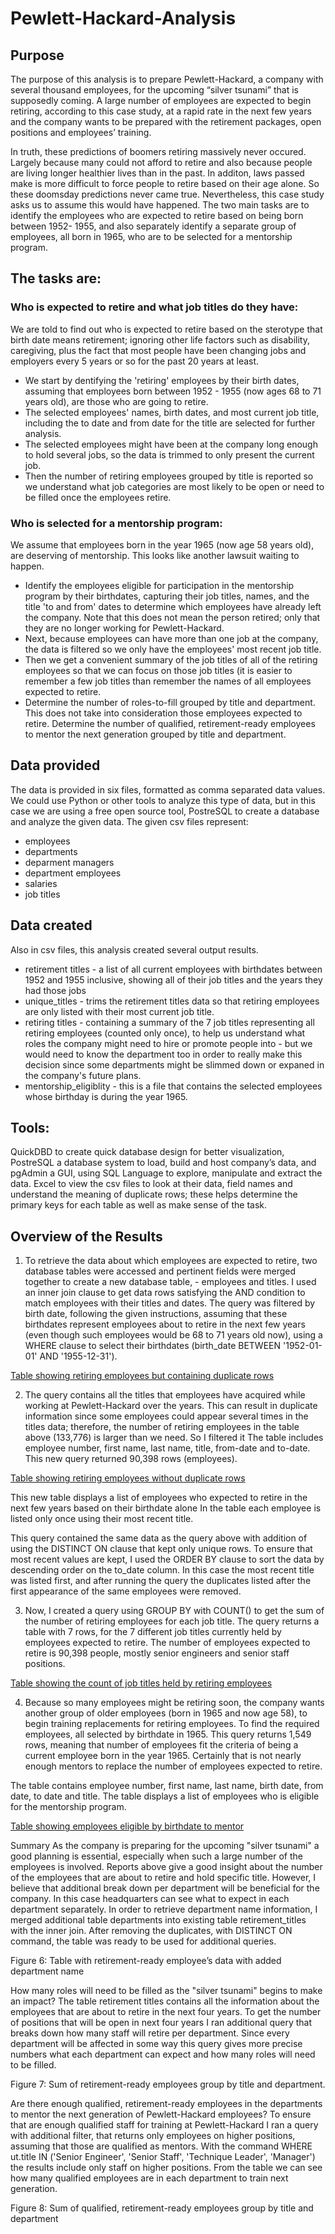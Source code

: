 # Pewlett-Hackard-Analysis
## Purpose
The purpose of this analysis is to prepare Pewlett-Hackard, a company with several thousand employees, for the upcoming “silver tsunami” that is supposedly coming. A large number of employees are expected to begin retiring, according to this case study, at a rapid rate in the next few years and the company wants to be prepared with the retirement packages, open positions and employees’ training. 

In truth, these predictions of boomers retiring massively never occured. Largely because many could not afford to retire and also because people are living longer healthier lives than in the past. In additon, laws passed make is more difficult to force people to retire based on their age alone. So these doomsday predictions never came true. Nevertheless, this case study asks us to assume this would have happened.  The two main tasks are to identify the employees who are expected to retire based on being born between 1952- 1955,  and also separately identify a separate group of employees, all born in 1965, who are to be selected for a mentorship program. 

## The tasks are:

### Who is expected to retire and what job titles do they have: 
We are told to find out who is expected to retire based on the sterotype that birth date means retirement; ignoring other life factors such as disability, caregiving, plus the fact that most people have been changing jobs and employers every 5 years or so for the past 20 years at least.
* We start by dentifying the 'retiring' employees by their birth dates, assuming that employees born between 1952 - 1955 (now ages 68 to 71 years old), are those who are going to retire. 
* The selected employees' names, birth dates, and most current job title, including the to date and from date for the title are selected for further analysis.
* The selected employees might have been at the company long enough to hold several jobs, so the data is trimmed to only present the current job.
* Then the number of retiring employees grouped by title is reported so we understand what job categories are most likely to be open or need to be filled once the employees retire.

### Who is selected for a mentorship program: 
We assume that employees born in the year 1965 (now age 58 years old), are deserving of mentorship. This looks like another lawsuit waiting to happen.
* Identify the employees eligible for participation in the mentorship program by their birthdates, capturing their job titles, names, and the title 'to and from' dates to determine which employees have already left the company. Note that this does not mean the person retired; only that they are no longer working for Pewlett-Hackard.
* Next, because employees can have more than one job at the company, the data is filtered so we only have the employees' most recent job title. 
* Then we get a convenient summary of the job titles of all of the retiring employees so that we can focus on those job titles (it is easier to remember a few job titles than remember the names of all employees expected to retire.
* Determine the number of roles-to-fill grouped by title and department. This does not take into consideration those employees expected to retire.
Determine the number of qualified, retirement-ready employees to mentor the next generation grouped by title and department.

## Data provided
The data is provided in six files, formatted as comma separated data values. We could use Python or other tools to analyze this type of data, but in this case we are using a free open source tool, PostreSQL to create a database and analyze the given data. The given csv files represent:
* employees
* departments
* deparment managers
* department employees
* salaries
* job titles

## Data created
Also in csv files, this analysis created several output results.
* retirement titles - a list of all current employees with birthdates between 1952 and 1955 inclusive, showing all of their job titles and the years they had those jobs
* unique_titles - trims the retirement titles data so that retiring employees are only listed with their most current job title.
* retiring titles - containing a summary of the 7 job titles representing all retiring employees (counted only once), to help us understand what roles the company might need to hire or promote people into - but we would need to know the department too in order to really make this decision since some departments might be slimmed down or expaned in the company's future plans.
* mentorship_eligiblity - this is a file that contains the selected employees whose birthday is during the year 1965. 

## Tools:
QuickDBD to create quick database design for better visualization,
PostreSQL a database system to load, build and host company’s data, and
pgAdmin a GUI, using SQL Language to explore, manipulate and extract the data.
Excel to view the csv files to look at their data, field names and understand the meaning of duplicate rows; these helps determine the primary keys for each table as well as make sense of the task.

## Overview of the Results

1. To retrieve the data about which employees are expected to retire, two database tables were accessed and pertinent fields were merged together to create a new database table,  - employees and titles. I used an inner join clause to get data rows satisfying the AND condition to match employees with their titles and dates. The query was filtered by birth date, following the given instructions, assuming that these birthdates represent employees about to retire in the next few years (even though such employees would be 68 to 71 years old now),  using a WHERE clause to select their birthdates (birth_date BETWEEN '1952-01-01' AND '1955-12-31').

  [Table showing retiring employees but containing duplicate rows](Queries/retirement_titles.PNG)

2. The query contains all the titles that employees have acquired while working at Pewlett-Hackard over the years. This can result in duplicate information since some employees could appear several times in the titles data; therefore, the number of retiring employees in the table above (133,776) is larger than we need.  So I filtered it The table includes employee number, first name, last name, title, from-date and to-date. This new query returned 90,398 rows (employees).

 [Table showing retiring employees without duplicate rows](Queries/unique_titles.PNG) 

This new table displays a list of employees who expected to retire in the next few years based on their birthdate alone
In the table each employee is listed only once using their most recent title.

This query contained the same data as the query above with addition of using the DISTINCT ON clause that kept only unique rows. To ensure that most recent values are kept, I used the ORDER BY clause to sort the data by descending order on the to_date column. In this case the most recent title was listed first, and after running the query the duplicates listed after the first appearance of the same employees were removed.

3. Now, I created a query using GROUP BY with COUNT() to get the sum of the number of retiring employees for each job title. The query returns a table with 7 rows, for the 7 different job titles currently held by employees expected to retire.   The number of employees expected to retire is 90,398 people, mostly senior engineers and senior staff positions.

[Table showing the count of job titles held by retiring employees ](Queries/retiring_titles.PNG) 

4. Because so many employees might be retiring soon, the company wants another group of older employees (born in 1965 and now age 58), to begin training replacements for retiring employees.  To find the required employees, all selected by birthdate in 1965. This query returns 1,549 rows, meaning that number of employees fit the criteria of being a current employee born in the year 1965. Certainly that is not nearly enough mentors to replace the number of employees expected to retire.  

The table contains employee number, first name, last name, birth date, from date, to date and title.
The table displays a list of employees who is eligible for the mentorship program.

[Table showing employees eligible by birthdate to mentor ](Queries/mentorship_eligiblity.PNG ) 



Summary
As the company is preparing for the upcoming "silver tsunami" a good planning is essential, especially when such a large number of the employees is involved. Reports above give a good insight about the number of the employees that are about to retire and hold specific title. However, I believe that additional break down per department will be beneficial for the company. In this case headquarters can see what to expect in each department separately. In order to retrieve department name information, I merged additional table departments into existing table retirement_titles with the inner join. After removing the duplicates, with DISTINCT ON command, the table was ready to be used for additional queries.



Figure 6: Table with retirement-ready employee’s data with added department name



How many roles will need to be filled as the "silver tsunami" begins to make an impact?
The table retirement titles contains all the information about the employees that are about to retire in the next four years. To get the number of positions that will be open in next four years I ran additional query that breaks down how many staff will retire per department. Since every department will be affected in some way this query gives more precise numbers what each department can expect and how many roles will need to be filled.



Figure 7: Sum of retirement-ready employees group by title and department.


Are there enough qualified, retirement-ready employees in the departments to mentor the next generation of Pewlett-Hackard employees?
To ensure that are enough qualified staff for training at Pewlett-Hackard I ran a query with additional filter, that returns only employees on higher positions, assuming that those are qualified as mentors. With the command WHERE ut.title IN ('Senior Engineer', 'Senior Staff', 'Technique Leader', 'Manager') the results include only staff on higher positions. From the table we can see how many qualified employees are in each department to train next generation.



Figure 8: Sum of qualified, retirement-ready employees group by title and department
